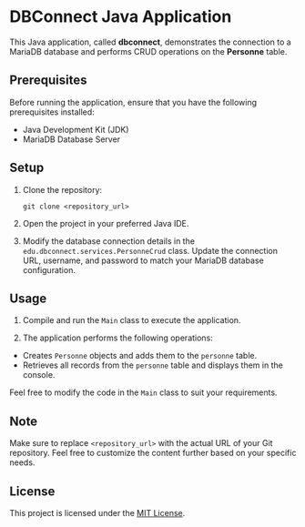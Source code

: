 # DBConnect Java Application

This Java application, called **dbconnect**, demonstrates the connection to a MariaDB database and performs CRUD operations on the **Personne** table.

## Prerequisites

Before running the application, ensure that you have the following prerequisites installed:

- Java Development Kit (JDK)
- MariaDB Database Server

## Setup

1. Clone the repository:
   ```shell
   git clone <repository_url>
   
2. Open the project in your preferred Java IDE.

3. Modify the database connection details in the `edu.dbconnect.services.PersonneCrud` class. Update the connection URL, username, and password to match your MariaDB database configuration.

## Usage

1. Compile and run the `Main` class to execute the application.

2. The application performs the following operations:

- Creates `Personne` objects and adds them to the `personne` table.
- Retrieves all records from the `personne` table and displays them in the console.

Feel free to modify the code in the `Main` class to suit your requirements.

## Note

Make sure to replace `<repository_url>` with the actual URL of your Git repository. Feel free to customize the content further based on your specific needs.

## License

This project is licensed under the [MIT License](LICENSE.md).


